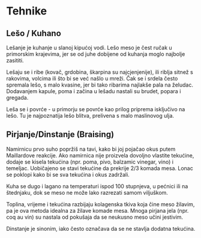 # Tehnike

## Lešo / Kuhano

Lešanje je kuhanje u slanoj kipućoj vodi. Lešo meso je čest ručak u primorskim krajevima, jer se od juhe dobijene od kuhanja moglo najbolje zasititi.

Lešaju se i ribe (kovač, grdobina, škarpina su najcjenjenije), ili riblja sitnež s rakovima, volcima ili što bi se već našlo u mreži. Čak se i srdela često spremala lešo, s malo kvasine, jer bi tako ribarima najlakše pala na želudac. Dodavanjem kapule, poma i začina u lešadu nastali su brudet, popara i gregada.

Leša se i povrće - u primorju se povrće kao prilog priprema isključivo na lešo. Tu je najpoznatija lešo blitva, prelivena s malo maslinovog ulja.

## Pirjanje/Dinstanje (Braising)

Namirnicu prvo suho popržiš na tavi, kako bi joj pojačao okus putem Maillardove reakcije. Ako namirnica nije proizvela dovoljno vlastite tekućine, dodaje se kisela tekućina (npr. poma, pivo, balzamic vinegar, vino) i temeljac. Uobičajeno se stavi tekućine da prekrije 2/3 komada mesa. Lonac se poklopi kako bi se sva tekućina i okus zadržali.

Kuha se dugo i lagano na temperaturi ispod 100 stupnjeva, u pećnici ili na štednjaku, dok se meso ne može lako razrezati samom viljuškom.

Toplina, vrijeme i tekućina razbijaju kolagenska tkiva koja čine meso žilavim, pa je ova metoda idealna za žilave komade mesa. Mnoga pirjana jela (npr. coq au vin) su nastala od pokušaja da se neukusno meso učini jestivim.

Dinstanje je sinonim, iako često označava da se ne stavlja dodatna tekućina.
